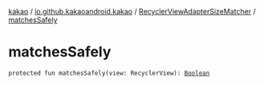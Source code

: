 [kakao](../../index.md) / [io.github.kakaoandroid.kakao](../index.md) / [RecyclerViewAdapterSizeMatcher](index.md) / [matchesSafely](./matches-safely.md)

# matchesSafely

`protected fun matchesSafely(view: RecyclerView): `[`Boolean`](https://kotlinlang.org/api/latest/jvm/stdlib/kotlin/-boolean/index.html)